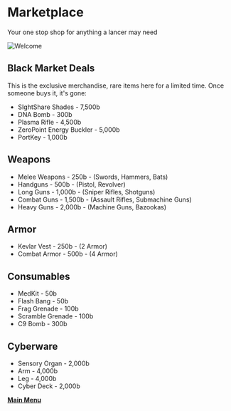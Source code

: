 # Marketplace
Your one stop shop for anything a lancer may need

![Welcome](Games/Miami%202100/Website/assets/images/a1kzqYo.jpeg)
## Black Market Deals
This is the exclusive merchandise, rare items here for a limited time. Once someone buys it, it's gone:
- SIghtShare Shades  - 7,500b
- DNA Bomb - 300b
- Plasma Rifle - 4,500b
- ZeroPoint Energy Buckler - 5,000b
- PortKey - 1,000b

## Weapons
- Melee Weapons - 250b - (Swords, Hammers, Bats) 
- Handguns - 500b - (Pistol, Revolver) 
- Long Guns - 1,000b - (Sniper Rifles, Shotguns)
- Combat Guns - 1,500b - (Assault Rifles, Submachine Guns)
- Heavy Guns - 2,000b - (Machine Guns, Bazookas)

## Armor
- Kevlar Vest - 250b - (2 Armor) 
- Combat Armor - 500b - (4 Armor)

## Consumables
- MedKit - 50b 
- Flash Bang - 50b
- Frag Grenade - 100b
- Scramble Grenade - 100b
- C9 Bomb - 300b

## Cyberware
- Sensory Organ - 2,000b 
- Arm - 4,000b 
- Leg - 4,000b
- Cyber Deck - 2,000b

 **[Main Menu](README.md)**